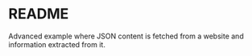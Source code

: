 # README

Advanced example where JSON content is fetched from a website and information extracted from it.

